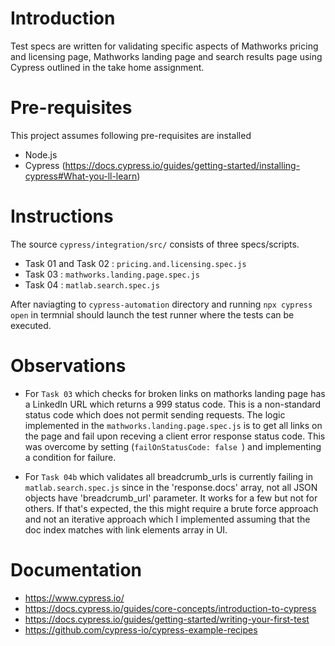 # Introduction
Test specs are written for validating specific aspects of Mathworks pricing and licensing page, Mathworks landing page and search results page using Cypress outlined in the take home assignment.

# Pre-requisites
This project assumes following pre-requisites are installed
- Node.js
- Cypress (https://docs.cypress.io/guides/getting-started/installing-cypress#What-you-ll-learn)

# Instructions
The source `cypress/integration/src/` consists of three specs/scripts.
- Task 01 and Task 02 : `pricing.and.licensing.spec.js`
- Task 03 : `mathworks.landing.page.spec.js`
- Task 04 : `matlab.search.spec.js`

After naviagting to `cypress-automation` directory and running `npx cypress open` in termnial should launch the test runner where the tests can be executed.

# Observations 
- For `Task 03` which checks for broken links on mathorks landing page has a LinkedIn URL which returns a 999 status code. This is a non-standard status code which does not permit sending requests. The logic implemented in the `mathworks.landing.page.spec.js` is to get all links on the page and fail upon receving a client error response status code. This was overcome by setting (`failOnStatusCode: false `) and implementing a condition for failure.

- For `Task 04b` which validates all breadcrumb_urls is currently failing in `matlab.search.spec.js` since in the 'response.docs' array, not all JSON objects have 'breadcrumb_url' parameter. It works for a few but not for others. If that's expected, the this might require a brute force approach and not an iterative approach which I implemented assuming that the doc index matches with link elements array in UI.

# Documentation
- https://www.cypress.io/
- https://docs.cypress.io/guides/core-concepts/introduction-to-cypress
- https://docs.cypress.io/guides/getting-started/writing-your-first-test
- https://github.com/cypress-io/cypress-example-recipes